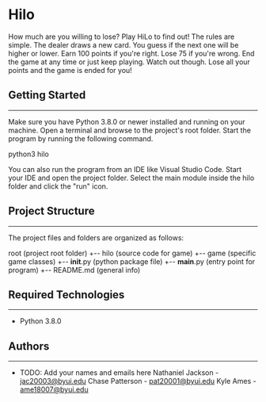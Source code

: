 # Hilo

How much are you willing to lose? Play HiLo to find out! The rules are
simple. The dealer draws a new card. You guess if the next one will be higher or
lower. Earn 100 points if you're right. Lose 75 if you're wrong. End the game at
any time or just keep playing. Watch out though. Lose all your points and the
game is ended for you!

## Getting Started

---

Make sure you have Python 3.8.0 or newer installed and running on your machine.
Open a terminal and browse to the project's root folder. Start the program by
running the following command.

python3 hilo

You can also run the program from an IDE like Visual Studio Code. Start your IDE
and open the project folder. Select the main module inside the hilo folder and
click the "run" icon.

## Project Structure

---

The project files and folders are organized as follows:

root (project root folder)
+-- hilo (source code for game)
+-- game (specific game classes)
+-- **init**.py (python package file)
+-- **main**.py (entry point for program)
+-- README.md (general info)

## Required Technologies

---

- Python 3.8.0

## Authors

---

- TODO: Add your names and emails here
  Nathaniel Jackson - jac20003@byui.edu
  Chase Patterson - pat20001@byui.edu
  Kyle Ames - ame18007@byui.edu
